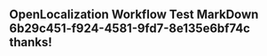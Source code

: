 <properties
ms.topic="hero-topic"
ms.test1="hero-topic"
ms.test2="test"/>

## OpenLocalization Workflow Test MarkDown 6b29c451-f924-4581-9fd7-8e135e6bf74c thanks!
